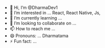 - 👋 Hi, I’m @DharmaDev1
- 👀 I’m interested in ... React, React Native, Js, 
- 🌱 I’m currently learning ... 
- 💞️ I’m looking to collaborate on ...
- 📫 How to reach me ... 
- 😄 Pronouns: ... Dharmatama
- ⚡ Fun fact: ...

<!---
DharmaDev1/DharmaDev1 is a ✨ special ✨ repository because its `README.md` (this file) appears on your GitHub profile.
You can click the Preview link to take a look at your changes.
--->
